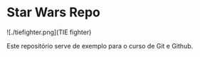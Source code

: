 # Star Wars Repo

![./tiefighter.png](TIE fighter)

Este repositório serve de exemplo para o curso de Git e Github.
